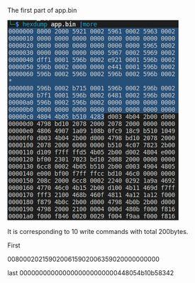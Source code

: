 The first part of app.bin

![image](images/reverse2/screenshot_14-05-2023_23h11m01.png)

It is corresponding to 10 write commands with total 200bytes.

First

0080002021590200615902006359020000000000

last
0000000000000000000000000448054b10b58342